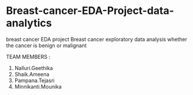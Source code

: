 # Breast-cancer-EDA-Project-data-analytics
breast cancer EDA project
Breast cancer exploratory data analysis whether the cancer is benign or malignant 

TEAM MEMBERS :

1. Nalluri.Geethika </br>
2. Shaik.Ameena </br>
3. Pampana.Tejasri </br>
4. Minnikanti.Mounika
